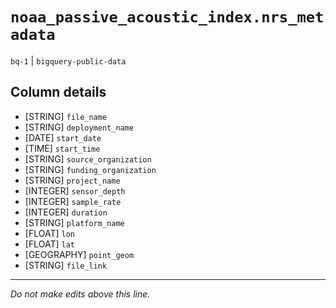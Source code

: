 # `noaa_passive_acoustic_index.nrs_metadata`
`bq-1` | `bigquery-public-data`

## Column details
* [STRING]    `file_name`
* [STRING]    `deployment_name`
* [DATE]      `start_date`
* [TIME]      `start_time`
* [STRING]    `source_organization`
* [STRING]    `funding_organization`
* [STRING]    `project_name`
* [INTEGER]   `sensor_depth`
* [INTEGER]   `sample_rate`
* [INTEGER]   `duration`
* [STRING]    `platform_name`
* [FLOAT]     `lon`
* [FLOAT]     `lat`
* [GEOGRAPHY] `point_geom`
* [STRING]    `file_link`

-------------------------------------------------------------------------------
*Do not make edits above this line.*
